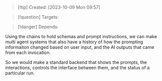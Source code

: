 
>[!tip] Created: [2023-10-09 Mon 09:57]

>[!question] Targets: 

>[!danger] Depends: 

Using the chains to hold schemas and prompt instructions, we can make multi agent systems that also have a history of how the prompting informaiton changed based on user input, and the AI outputs that came from each invocation.

So we would make a standard backend that shows the prompts, the interactions, controls the interface between them, and the status of a particular run.